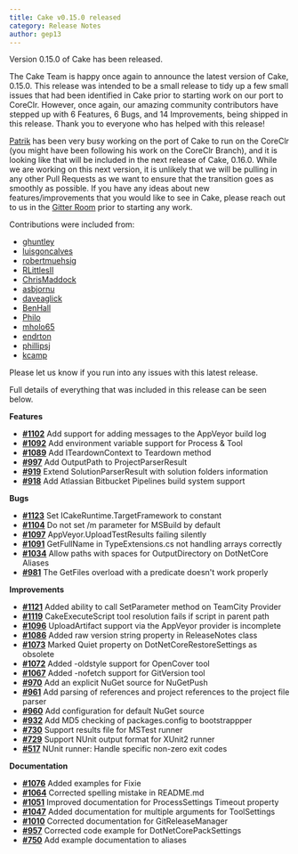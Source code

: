 ```yaml
---
title: Cake v0.15.0 released
category: Release Notes
author: gep13
---
```


Version 0.15.0 of Cake has been released.

The Cake Team is happy once again to announce the latest version of Cake, 0.15.0.  This release was intended to be a small release to tidy up a few small issues that had been identified in Cake prior to starting work on our port to CoreClr.  However, once again, our amazing community contributors have stepped up with 6 Features, 6 Bugs, and 14 Improvements, being shipped in this release.  Thank you to everyone who has helped with this release!

[Patrik](https://github.com/patriksvensson) has been very busy working on the port of Cake to run on the CoreClr (you might have been following his work on the CoreClr Branch), and it is looking like that will be included in the next release of Cake, 0.16.0.  While we are working on this next version, it is unlikely that we will be pulling in any other Pull Requests as we want to ensure that the transition goes as smoothly as possible.  If you have any ideas about new features/improvements that you would like to see in Cake, please reach out to us in the [Gitter Room](https://gitter.im/cake-build/cake) prior to starting any work.

Contributions were included from:

- [ghuntley](https://github.com/ghuntley)
- [luisgoncalves](https://github.com/luisgoncalves)
- [robertmuehsig](https://github.com/robertmuehsig)
- [RLittlesII](https://github.com/RLittlesII)
- [ChrisMaddock](https://github.com/ChrisMaddock)
- [asbjornu](https://github.com/asbjornu)
- [daveaglick](https://github.com/daveaglick)
- [BenHall](https://github.com/BenHall)
- [Philo](https://github.com/Philo)
- [mholo65](https://github.com/mholo65)
- [endrton](https://github.com/endrton)
- [phillipsj](https://github.com/phillipsj)
- [kcamp](https://github.com/kcamp)

Please let us know if you run into any issues with this latest release.

Full details of everything that was included in this release can be seen below.

<!--excerpt-->

__Features__

- [__#1102__](https://github.com/cake-build/cake/issues/1102) Add support for adding messages to the AppVeyor build log
- [__#1092__](https://github.com/cake-build/cake/issues/1092) Add environment variable support for Process & Tool
- [__#1089__](https://github.com/cake-build/cake/issues/1089) Add ITeardownContext to Teardown method
- [__#997__](https://github.com/cake-build/cake/issues/997) Add OutputPath to ProjectParserResult
- [__#919__](https://github.com/cake-build/cake/issues/919) Extend SolutionParserResult with solution folders information
- [__#918__](https://github.com/cake-build/cake/issues/918) Add Atlassian Bitbucket Pipelines build system support

__Bugs__

- [__#1123__](https://github.com/cake-build/cake/issues/1123) Set ICakeRuntime.TargetFramework to constant
- [__#1104__](https://github.com/cake-build/cake/issues/1104) Do not set /m parameter for MSBuild by default
- [__#1097__](https://github.com/cake-build/cake/issues/1097) AppVeyor.UploadTestResults failing silently
- [__#1091__](https://github.com/cake-build/cake/issues/1091) GetFullName in TypeExtensions.cs not handling arrays correctly
- [__#1034__](https://github.com/cake-build/cake/issues/1034) Allow paths with spaces for OutputDirectory on DotNetCore Aliases
- [__#981__](https://github.com/cake-build/cake/issues/981) The GetFiles overload with a predicate doesn't work properly

__Improvements__

- [__#1121__](https://github.com/cake-build/cake/issues/1121) Added ability to call SetParameter method on TeamCity Provider
- [__#1119__](https://github.com/cake-build/cake/issues/1119) CakeExecuteScript tool resolution fails if script in parent path
- [__#1096__](https://github.com/cake-build/cake/issues/1096) UploadArtifact support via the AppVeyor provider is incomplete
- [__#1086__](https://github.com/cake-build/cake/issues/1086) Added raw version string property in ReleaseNotes class
- [__#1073__](https://github.com/cake-build/cake/issues/1073) Marked Quiet property on DotNetCoreRestoreSettings as obsolete
- [__#1072__](https://github.com/cake-build/cake/issues/1072) Added -oldstyle support for OpenCover tool
- [__#1067__](https://github.com/cake-build/cake/issues/1067) Added -nofetch support for GitVersion tool
- [__#970__](https://github.com/cake-build/cake/issues/970) Add an explicit NuGet source for NuGetPush
- [__#961__](https://github.com/cake-build/cake/issues/961) Add parsing of references and project references to the project file parser
- [__#960__](https://github.com/cake-build/cake/issues/960) Add configuration for default NuGet source
- [__#932__](https://github.com/cake-build/cake/issues/932) Add MD5 checking of packages.config to bootstrappper
- [__#730__](https://github.com/cake-build/cake/issues/730) Support results file for MSTest runner
- [__#729__](https://github.com/cake-build/cake/issues/729) Support NUnit output format for XUnit2 runner
- [__#517__](https://github.com/cake-build/cake/issues/517) NUnit runner: Handle specific non-zero exit codes

__Documentation__

- [__#1076__](https://github.com/cake-build/cake/pull/1076) Added examples for Fixie
- [__#1064__](https://github.com/cake-build/cake/pull/1064) Corrected spelling mistake in README.md
- [__#1051__](https://github.com/cake-build/cake/pull/1051) Improved documentation for ProcessSettings Timeout property
- [__#1047__](https://github.com/cake-build/cake/pull/1047) Added documentation for multiple arguments for ToolSettings
- [__#1010__](https://github.com/cake-build/cake/issues/1010) Corrected documentation for GitReleaseManager
- [__#957__](https://github.com/cake-build/cake/issues/957) Corrected code example for DotNetCorePackSettings
- [__#750__](https://github.com/cake-build/cake/issues/750) Add example documentation to aliases
